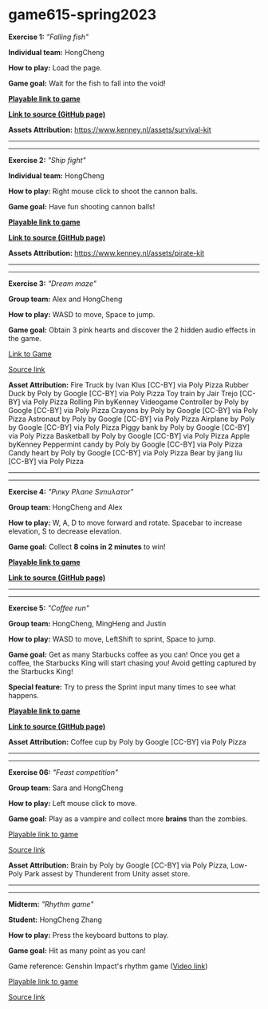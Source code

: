 # game615-spring2023
 
 
**Exercise 1:** _"Falling fish"_

**Individual team:** HongCheng

**How to play:** 
Load the page. 

**Game goal:** 
Wait for the fish to fall into the void!

[**Playable link to game**](https://zhang-ale.github.io/game615-spring2023/exercises/exercise01/play/) 

[**Link to source (GitHub page)**](https://github.com/Zhang-Ale/game615-spring2023/tree/main/exercises/exercise01) 

**Assets Attribution:**
https://www.kenney.nl/assets/survival-kit

________________________________________________________


________________________________________________________
 
**Exercise 2:** _"Ship fight"_

**Individual team:** HongCheng

**How to play:** 
Right mouse click to shoot the cannon balls. 

**Game goal:** 
Have fun shooting cannon balls! 

[**Playable link to game**](https://zhang-ale.github.io/game615-spring2023/exercises/exercise02/play/) 

[**Link to source (GitHub page)**](https://github.com/Zhang-Ale/game615-spring2023/tree/main/exercises/exercise02) 

**Assets Attribution:**
https://www.kenney.nl/assets/pirate-kit

________________________________________________________


________________________________________________________

**Exercise 3:** _"Dream maze"_

**Group team:** Alex and HongCheng 

**How to play:** 
WASD to move, Space to jump. 

**Game goal:** 
Obtain 3 pink hearts and discover the 2 hidden audio effects in the game. 

[Link to Game](https://alexj1889.github.io/game615-spring2023-03/exercise03/play/) 

[Source link](https://github.com/AlexJ1889/game615-spring2023-03/tree/main/exercise03)

**Asset Attribution:**
Fire Truck by Ivan Klus [CC-BY] via Poly Pizza
Rubber Duck by Poly by Google [CC-BY] via Poly Pizza
Toy train by Jair Trejo [CC-BY] via Poly Pizza
Rolling Pin byKenney
Videogame Controller by Poly by Google [CC-BY] via Poly Pizza
Crayons by Poly by Google [CC-BY] via Poly Pizza
Astronaut by Poly by Google [CC-BY] via Poly Pizza
Airplane by Poly by Google [CC-BY] via Poly Pizza
Piggy bank by Poly by Google [CC-BY] via Poly Pizza
Basketball by Poly by Google [CC-BY] via Poly Pizza
Apple byKenney
Peppermint candy by Poly by Google [CC-BY] via Poly Pizza
Candy heart by Poly by Google [CC-BY] via Poly Pizza
Bear by jiang liu [CC-BY] via Poly Pizza

________________________________________________________


________________________________________________________


**Exercise 4:** _"Pιnκy Pλane Sιmuλaτor"_

**Group team:** HongCheng and Alex

**How to play:** 
W, A, D to move forward and rotate. 
Spacebar to increase elevation, S to decrease elevation. 

**Game goal:** 
Collect **8 coins in 2 minutes** to win!

[**Playable link to game**](https://zhang-ale.github.io/game615-spring2023/exercises/exercise04/play/) 

[**Link to source (GitHub page)**](https://github.com/Zhang-Ale/game615-spring2023/tree/main/exercises/exercise04) 

________________________________________________________


________________________________________________________

**Exercise 5:** _"Coffee run"_

**Group team:** HongCheng, MingHeng and Justin

**How to play:** 
WASD to move, LeftShift to sprint, Space to jump. 

**Game goal:** 
Get as many Starbucks coffee as you can! Once you get a coffee, the Starbucks King will start chasing you! Avoid getting captured by the Starbucks King!  

**Special feature:** 
Try to press the Sprint input many times to see what happens. 

[**Playable link to game**](https://zhang-ale.github.io/game615-spring2023/exercises/exercise05/play/) 

[**Link to source (GitHub page)**](https://github.com/Zhang-Ale/game615-spring2023/tree/main/exercises/exercise05) 

**Asset Attribution:**
Coffee cup by Poly by Google [CC-BY] via Poly Pizza


________________________________________________________


________________________________________________________


**Exercise 06:** _"Feast competition"_
 
**Group team:** Sara and HongCheng

**How to play:** 
Left mouse click to move. 

**Game goal:** 
Play as a vampire and collect more **brains** than the zombies. 

[Playable link to game](https://SaraHashemii.github.io/game615-spring2023-06/exercise06/play/)
 
[Source link](https://github.com/SaraHashemii/game615-spring2023-06/tree/main/exercise06)
 
**Asset Attribution:**
Brain by Poly by Google [CC-BY] via Poly Pizza, 
Low-Poly Park assest by Thunderent from Unity asset store. 

________________________________________________________


________________________________________________________

**Midterm:** _"Rhythm game"_

**Student:** HongCheng Zhang

**How to play:** 
Press the keyboard buttons to play. 

**Game goal:**
Hit as many point as you can! 

Game reference: Genshin Impact's rhythm game ([Video link](https://youtu.be/1SY0WK3TPq0))

[Playable link to game](https://zhang-ale.github.io/game615-spring2023-midterm/play/)
 
[Source link](https://zhang-ale.github.io/game615-spring2023-midterm/tree/main/exercise06)
